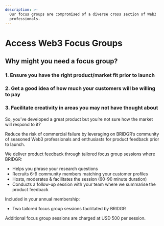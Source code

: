```yaml
---
description: >-
  Our focus groups are compromised of a diverse cross section of Web3
  professionals.
---
```


# Access Web3 Focus Groups

## Why might you need a focus group?

### 1. Ensure you have the right product/market fit prior to launch

### 2. Get a good idea of how much your customers will be willing to pay

### 3. Facilitate creativity in areas you may not have thought about

####

So, you’ve developed a great product but you’re not sure how the market will respond to it?

Reduce the risk of commercial failure by leveraging on BRIDGR’s community of seasoned Web3 professionals and enthusiasts for product feedback prior to launch.&#x20;

We deliver product feedback through tailored focus group sessions where BRIDGR:

* Helps you phrase your research questions
* Recruits 6-9 community members matching your customer profiles
* Hosts, moderates & facilitates the session (60-90 minute duration)
* Conducts a follow-up session with your team where we summarise the product feedback

Included in your annual membership:

* Two tailored focus group sessions facilitated by BRIDGR&#x20;

Additional focus group sessions are charged at USD 500 per session.

